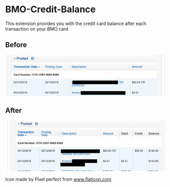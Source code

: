# BMO-Credit-Balance
This extension provides you with the credit card balance after each transaction on your BMO card

## Before
![alt text](before.png)

## After
![alt text](after.png)


Icon made by Pixel perfect from www.flaticon.com
